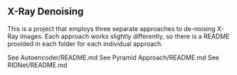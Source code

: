 
## X-Ray Denoising

This is a project that employs three separate approaches to de-noising X-Ray images. Each approach works slightly differently, so there is a README provided in each folder for each individual approach.

See Autoencoder/README.md
See Pyramid Approach/README.md
See RIDNet/README.md

